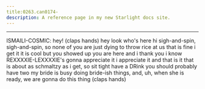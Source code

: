 ```yaml
---
title:0263.can0174-
description: A reference page in my new Starlight docs site.
---
```

----- 
ISMAILI-COSMIC: hey! (claps hands) hey
 look who's here
 hi
 sigh-and-spin, sigh-and-spin, so none of 
you are just dying to throw rice at us
 that is fine
 i get it
 it is cool
 but 
you showed up
 you are here
 and i thank you
 i know REXXXXIE-LEXXXXIE's gonna appreciate 
it
 i appreciate it
 and that is it
 that is about as schmaltzy as i get, so sit 
tight
 have a DRink
 you should probably have two
 my bride is busy doing 
bride-ish things, and, uh, when she is ready, we are gonna do this thing
 (claps 
hands) 
